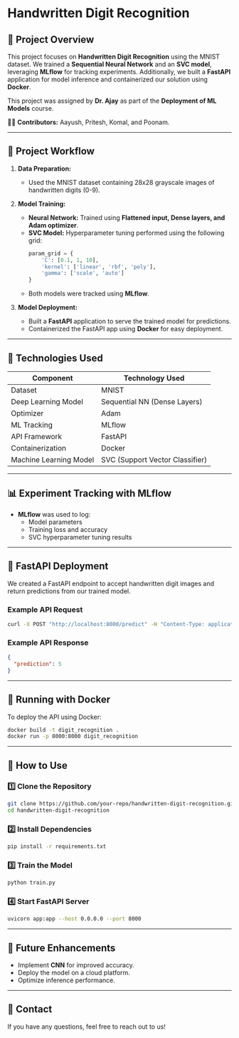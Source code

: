 # Handwritten Digit Recognition

## 📌 Project Overview
This project focuses on **Handwritten Digit Recognition** using the MNIST dataset. We trained a **Sequential Neural Network** and an **SVC model**, leveraging **MLflow** for tracking experiments. Additionally, we built a **FastAPI** application for model inference and containerized our solution using **Docker**.

This project was assigned by **Dr. Ajay** as part of the **Deployment of ML Models** course.

👨‍💻 **Contributors:** Aayush, Pritesh, Komal, and Poonam.

---

## 🚀 Project Workflow

1. **Data Preparation:**
   - Used the MNIST dataset containing 28x28 grayscale images of handwritten digits (0-9).
   
2. **Model Training:**
   - **Neural Network:** Trained using **Flattened input, Dense layers, and Adam optimizer**.
   - **SVC Model:** Hyperparameter tuning performed using the following grid:
     ```python
     param_grid = {
         'C': [0.1, 1, 10],
         'kernel': ['linear', 'rbf', 'poly'],
         'gamma': ['scale', 'auto']
     }
     ```
   - Both models were tracked using **MLflow**.
   
3. **Model Deployment:**
   - Built a **FastAPI** application to serve the trained model for predictions.
   - Containerized the FastAPI app using **Docker** for easy deployment.

---

## 🔧 Technologies Used

| Component            | Technology Used |
|---------------------|----------------|
| Dataset             | MNIST           |
| Deep Learning Model | Sequential NN (Dense Layers) |
| Optimizer           | Adam            |
| ML Tracking        | MLflow          |
| API Framework       | FastAPI         |
| Containerization    | Docker          |
| Machine Learning Model | SVC (Support Vector Classifier) |

---

## 📊 Experiment Tracking with MLflow
- **MLflow** was used to log:
  - Model parameters
  - Training loss and accuracy
  - SVC hyperparameter tuning results

---

## 📡 FastAPI Deployment
We created a FastAPI endpoint to accept handwritten digit images and return predictions from our trained model.

### Example API Request
```bash
curl -X POST "http://localhost:8000/predict" -H "Content-Type: application/json" -d '{"image": "base64-encoded-image"}'
```

### Example API Response
```json
{
  "prediction": 5
}
```

---

## 🐳 Running with Docker
To deploy the API using Docker:
```bash
docker build -t digit_recognition .
docker run -p 8000:8000 digit_recognition
```

---

## 📌 How to Use
### 1️⃣ Clone the Repository
```bash
git clone https://github.com/your-repo/handwritten-digit-recognition.git
cd handwritten-digit-recognition
```
### 2️⃣ Install Dependencies
```bash
pip install -r requirements.txt
```
### 3️⃣ Train the Model
```bash
python train.py
```
### 4️⃣ Start FastAPI Server
```bash
uvicorn app:app --host 0.0.0.0 --port 8000
```

---

## 📌 Future Enhancements
- Implement **CNN** for improved accuracy.
- Deploy the model on a cloud platform.
- Optimize inference performance.

---

## 📩 Contact
If you have any questions, feel free to reach out to us!
